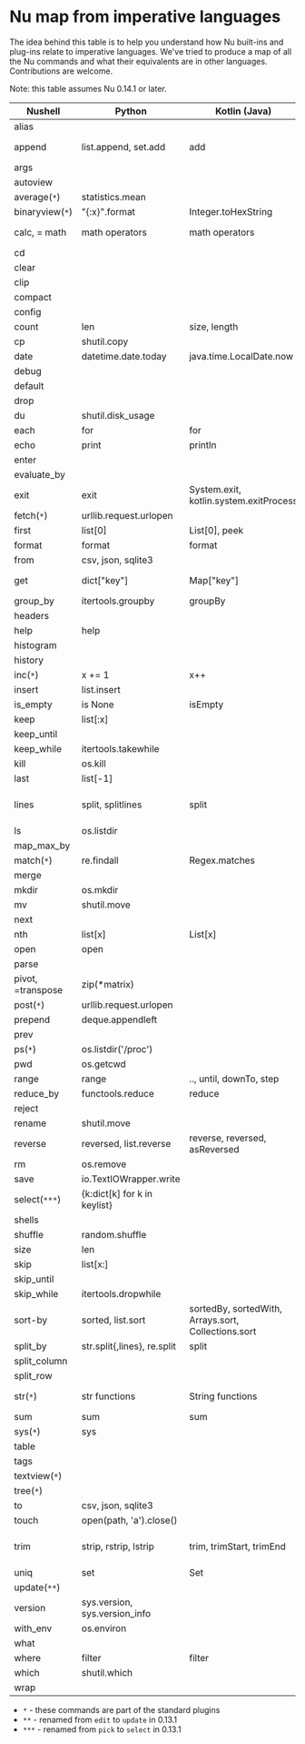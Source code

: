 # Nu map from imperative languages

The idea behind this table is to help you understand how Nu built-ins and plug-ins relate to imperative languages. We've tried to produce a map of all the Nu commands and what their equivalents are in other languages. Contributions are welcome.

Note: this table assumes Nu 0.14.1 or later.

| Nushell           | Python                        | Kotlin (Java)                                       | C++                     | Rust                                          |
| ----------------- | ----------------------------- | --------------------------------------------------- | ----------------------- | --------------------------------------------- |
| alias             |                               |                                                     |                         |                                               |
| append            | list.append, set.add          | add                                                 | push_back, emplace_back | push, push_back                               |
| args              |                               |                                                     |                         |                                               |
| autoview          |                               |                                                     |                         |                                               |
| average(`*`)      | statistics.mean               |                                                     |                         |                                               |
| binaryview(`*`)   | \"{:x}\".format               | Integer.toHexString                                 |                         |                                               |
| calc, = math      | math operators                | math operators                                      | math operators          | math operators                                |
| cd                |                               |                                                     |                         |                                               |
| clear             |                               |                                                     |                         |                                               |
| clip              |                               |                                                     |                         |                                               |
| compact           |                               |                                                     |                         |                                               |
| config            |                               |                                                     |                         |                                               |
| count             | len                           | size, length                                        | length                  | len                                           |
| cp                | shutil.copy                   |                                                     |                         |                                               |
| date              | datetime.date.today           | java.time.LocalDate.now                             |                         |                                               |
| debug             |                               |                                                     |                         |                                               |
| default           |                               |                                                     |                         |                                               |
| drop              |                               |                                                     |                         |                                               |
| du                | shutil.disk_usage             |                                                     |                         |                                               |
| each              | for                           | for                                                 | for                     | for                                           |
| echo              | print                         | println                                             | printf                  | println!                                      |
| enter             |                               |                                                     |                         |                                               |
| evaluate_by       |                               |                                                     |                         |                                               |
| exit              | exit                          | System.exit, kotlin.system.exitProcess              | exit                    | exit                                          |
| fetch(`*`)        | urllib.request.urlopen        |                                                     |                         |                                               |
| first             | list[0]                       | List[0], peek                                       | vector[0], top          | Vec[0]                                        |
| format            | format                        | format                                              | format                  | format!                                       |
| from              | csv, json, sqlite3            |                                                     |                         |                                               |
| get               | dict[\"key\"]                 | Map[\"key\"]                                        | map[\"key\"]            | HashMap["key"], get, entry                    |
| group_by          | itertools.groupby             | groupBy                                             |                         | group_by                                      |
| headers           |                               |                                                     |                         |                                               |
| help              | help                          |                                                     |                         |                                               |
| histogram         |                               |                                                     |                         |                                               |
| history           |                               |                                                     |                         |                                               |
| inc(`*`)          | x += 1                        | x++                                                 | x++                     | x += 1                                        |
| insert            | list.insert                   |                                                     |                         |                                               |
| is_empty          | is None                       | isEmpty                                             | empty                   | is_empty                                      |
| keep              | list[:x]                      |                                                     |                         | &Vec[..x]                                     |
| keep_until        |                               |                                                     |                         |                                               |
| keep_while        | itertools.takewhile           |                                                     |                         |                                               |
| kill              | os.kill                       |                                                     |                         |                                               |
| last              | list[-1]                      |                                                     |                         | &Vec[Vec.len()-1]                             |
| lines             | split, splitlines             | split                                               | views::split            | split, split_whitespace, rsplit, lines        |
| ls                | os.listdir                    |                                                     |                         |                                               |
| map_max_by        |                               |                                                     |                         |                                               |
| match(`*`)        | re.findall                    | Regex.matches                                       | regex_match             |                                               |
| merge             |                               |                                                     |                         |                                               |
| mkdir             | os.mkdir                      |                                                     |                         |                                               |
| mv                | shutil.move                   |                                                     |                         |                                               |
| next              |                               |                                                     |                         |                                               |
| nth               | list[x]                       | List[x]                                             | vector[x]               | Vec[x]                                        |
| open              | open                          |                                                     |                         |                                               |
| parse             |                               |                                                     |                         |                                               |
| pivot, =transpose | zip(\*matrix)                 |                                                     |                         |                                               |
| post(`*`)         | urllib.request.urlopen        |                                                     |                         |                                               |
| prepend           | deque.appendleft              |                                                     |                         |                                               |
| prev              |                               |                                                     |                         |                                               |
| ps(`*`)           | os.listdir('/proc')           |                                                     |                         |                                               |
| pwd               | os.getcwd                     |                                                     |                         |                                               |
| range             | range                         | .., until, downTo, step                             | iota                    | ..                                            |
| reduce_by         | functools.reduce              | reduce                                              | reduce                  | fold, rfold, scan                             |
| reject            |                               |                                                     |                         |                                               |
| rename            | shutil.move                   |                                                     |                         |                                               |
| reverse           | reversed, list.reverse        | reverse, reversed, asReversed                       | reverse                 | rev                                           |
| rm                | os.remove                     |                                                     |                         |                                               |
| save              | io.TextIOWrapper.write        |                                                     |                         |                                               |
| select(`***`)     | {k:dict[k] for k in keylist}  |                                                     |                         |                                               |
| shells            |                               |                                                     |                         |                                               |
| shuffle           | random.shuffle                |                                                     |                         |                                               |
| size              | len                           |                                                     |                         |                                               |
| skip              | list[x:]                      |                                                     |                         | &Vec[x..],skip                                |
| skip_until        |                               |                                                     |                         |                                               |
| skip_while        | itertools.dropwhile           |                                                     |                         | skip_while                                    |
| sort-by           | sorted, list.sort             | sortedBy, sortedWith, Arrays.sort, Collections.sort | sort                    | sort                                          |
| split_by          | str.split{,lines}, re.split   | split                                               | views::split            | split                                         |
| split_column      |                               |                                                     |                         |                                               |
| split_row         |                               |                                                     |                         |                                               |
| str(`*`)          | str functions                 | String functions                                    | string functions        | &str, String functions                        |
| sum               | sum                           | sum                                                 | reduce                  | sum                                           |
| sys(`*`)          | sys                           |                                                     |                         |                                               |
| table             |                               |                                                     |                         |                                               |
| tags              |                               |                                                     |                         |                                               |
| textview(`*`)     |                               |                                                     |                         |                                               |
| tree(`*`)         |                               |                                                     |                         |                                               |
| to                | csv, json, sqlite3            |                                                     |                         |                                               |
| touch             | open(path, 'a').close()       |                                                     |                         |                                               |
| trim              | strip, rstrip, lstrip         | trim, trimStart, trimEnd                            | regex                   | trim, trim*{start,end}, strip*{suffix,prefix} |
| uniq              | set                           | Set                                                 | set                     | HashSet                                       |
| update(`**`)      |                               |                                                     |                         |                                               |
| version           | sys.version, sys.version_info |                                                     |                         |                                               |
| with_env          | os.environ                    |                                                     |                         |                                               |
| what              |                               |                                                     |                         |                                               |
| where             | filter                        | filter                                              | filter                  | filter                                        |
| which             | shutil.which                  |                                                     |                         |                                               |
| wrap              |                               |                                                     |                         |                                               |

- `*` - these commands are part of the standard plugins
- `**` - renamed from `edit` to `update` in 0.13.1
- `***` - renamed from `pick` to `select` in 0.13.1
